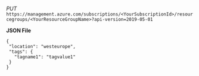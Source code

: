 *PUT* 
`https://management.azure.com/subscriptions/<YourSubscriptionId>/resourcegroups/<YourResourceGroupName>?api-version=2019-05-01`

**JSON File**

```
{
 "location": "westeurope",
 "tags": {
   "tagname1": "tagvalue1"
 }
}
```